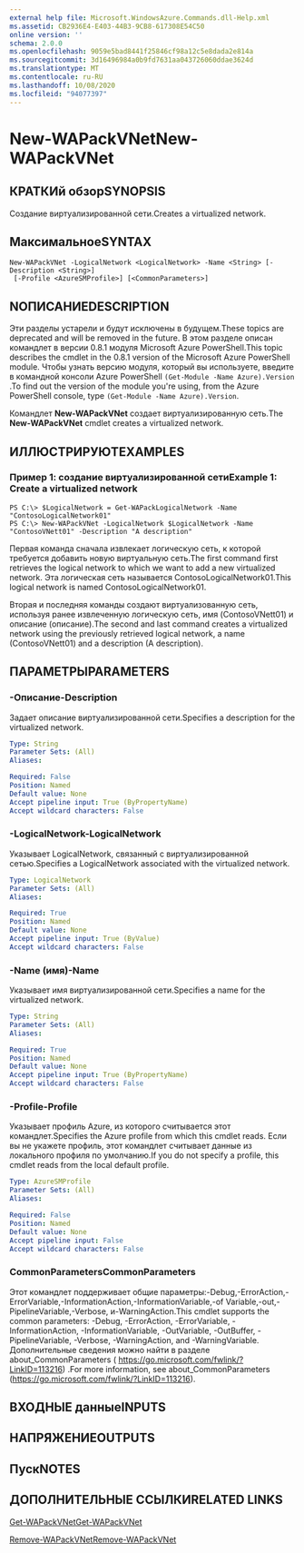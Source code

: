 ```yaml
---
external help file: Microsoft.WindowsAzure.Commands.dll-Help.xml
ms.assetid: CB2936E4-E403-44B3-9CB8-617308E54C50
online version: ''
schema: 2.0.0
ms.openlocfilehash: 9059e5bad8441f25846cf98a12c5e8dada2e814a
ms.sourcegitcommit: 3d16496984a0b9fd7631aa043726060ddae3624d
ms.translationtype: MT
ms.contentlocale: ru-RU
ms.lasthandoff: 10/08/2020
ms.locfileid: "94077397"
---
```

# <span data-ttu-id="ce8cb-101">New-WAPackVNet</span><span class="sxs-lookup"><span data-stu-id="ce8cb-101">New-WAPackVNet</span></span>

## <span data-ttu-id="ce8cb-102">КРАТКИй обзор</span><span class="sxs-lookup"><span data-stu-id="ce8cb-102">SYNOPSIS</span></span>
<span data-ttu-id="ce8cb-103">Создание виртуализированной сети.</span><span class="sxs-lookup"><span data-stu-id="ce8cb-103">Creates a virtualized network.</span></span>

## <span data-ttu-id="ce8cb-104">Максимальное</span><span class="sxs-lookup"><span data-stu-id="ce8cb-104">SYNTAX</span></span>

```
New-WAPackVNet -LogicalNetwork <LogicalNetwork> -Name <String> [-Description <String>]
 [-Profile <AzureSMProfile>] [<CommonParameters>]
```

## <span data-ttu-id="ce8cb-105">NОПИСАНИЕ</span><span class="sxs-lookup"><span data-stu-id="ce8cb-105">DESCRIPTION</span></span>
<span data-ttu-id="ce8cb-106">Эти разделы устарели и будут исключены в будущем.</span><span class="sxs-lookup"><span data-stu-id="ce8cb-106">These topics are deprecated and will be removed in the future.</span></span>
<span data-ttu-id="ce8cb-107">В этом разделе описан командлет в версии 0.8.1 модуля Microsoft Azure PowerShell.</span><span class="sxs-lookup"><span data-stu-id="ce8cb-107">This topic describes the cmdlet in the 0.8.1 version of the Microsoft Azure PowerShell module.</span></span>
<span data-ttu-id="ce8cb-108">Чтобы узнать версию модуля, который вы используете, введите в командной консоли Azure PowerShell `(Get-Module -Name Azure).Version` .</span><span class="sxs-lookup"><span data-stu-id="ce8cb-108">To find out the version of the module you're using, from the Azure PowerShell console, type `(Get-Module -Name Azure).Version`.</span></span>

<span data-ttu-id="ce8cb-109">Командлет **New-WAPackVNet** создает виртуализированную сеть.</span><span class="sxs-lookup"><span data-stu-id="ce8cb-109">The **New-WAPackVNet** cmdlet creates a virtualized network.</span></span>

## <span data-ttu-id="ce8cb-110">ИЛЛЮСТРИРУЮТ</span><span class="sxs-lookup"><span data-stu-id="ce8cb-110">EXAMPLES</span></span>

### <span data-ttu-id="ce8cb-111">Пример 1: создание виртуализированной сети</span><span class="sxs-lookup"><span data-stu-id="ce8cb-111">Example 1: Create a virtualized network</span></span>
```
PS C:\> $LogicalNetwork = Get-WAPackLogicalNetwork -Name "ContosoLogicalNetwork01"
PS C:\> New-WAPackVNet -LogicalNetwork $LogicalNetwork -Name "ContosoVNett01" -Description "A description"
```

<span data-ttu-id="ce8cb-112">Первая команда сначала извлекает логическую сеть, к которой требуется добавить новую виртуальную сеть.</span><span class="sxs-lookup"><span data-stu-id="ce8cb-112">The first command first retrieves the logical network to which we want to add a new virtualized network.</span></span>
<span data-ttu-id="ce8cb-113">Эта логическая сеть называется ContosoLogicalNetwork01.</span><span class="sxs-lookup"><span data-stu-id="ce8cb-113">This logical network is named ContosoLogicalNetwork01.</span></span>

<span data-ttu-id="ce8cb-114">Вторая и последняя команды создают виртуализованную сеть, используя ранее извлеченную логическую сеть, имя (ContosoVNett01) и описание (описание).</span><span class="sxs-lookup"><span data-stu-id="ce8cb-114">The second and last command creates a virtualized network using the previously retrieved logical network, a name (ContosoVNett01) and a description (A description).</span></span>

## <span data-ttu-id="ce8cb-115">ПАРАМЕТРЫ</span><span class="sxs-lookup"><span data-stu-id="ce8cb-115">PARAMETERS</span></span>

### <span data-ttu-id="ce8cb-116">-Описание</span><span class="sxs-lookup"><span data-stu-id="ce8cb-116">-Description</span></span>
<span data-ttu-id="ce8cb-117">Задает описание виртуализированной сети.</span><span class="sxs-lookup"><span data-stu-id="ce8cb-117">Specifies a description for the virtualized network.</span></span>

```yaml
Type: String
Parameter Sets: (All)
Aliases:

Required: False
Position: Named
Default value: None
Accept pipeline input: True (ByPropertyName)
Accept wildcard characters: False
```

### <span data-ttu-id="ce8cb-118">-LogicalNetwork</span><span class="sxs-lookup"><span data-stu-id="ce8cb-118">-LogicalNetwork</span></span>
<span data-ttu-id="ce8cb-119">Указывает LogicalNetwork, связанный с виртуализированной сетью.</span><span class="sxs-lookup"><span data-stu-id="ce8cb-119">Specifies a LogicalNetwork associated with the virtualized network.</span></span>

```yaml
Type: LogicalNetwork
Parameter Sets: (All)
Aliases:

Required: True
Position: Named
Default value: None
Accept pipeline input: True (ByValue)
Accept wildcard characters: False
```

### <span data-ttu-id="ce8cb-120">-Name (имя)</span><span class="sxs-lookup"><span data-stu-id="ce8cb-120">-Name</span></span>
<span data-ttu-id="ce8cb-121">Указывает имя виртуализированной сети.</span><span class="sxs-lookup"><span data-stu-id="ce8cb-121">Specifies a name for the virtualized network.</span></span>

```yaml
Type: String
Parameter Sets: (All)
Aliases:

Required: True
Position: Named
Default value: None
Accept pipeline input: True (ByPropertyName)
Accept wildcard characters: False
```

### <span data-ttu-id="ce8cb-122">-Profile</span><span class="sxs-lookup"><span data-stu-id="ce8cb-122">-Profile</span></span>
<span data-ttu-id="ce8cb-123">Указывает профиль Azure, из которого считывается этот командлет.</span><span class="sxs-lookup"><span data-stu-id="ce8cb-123">Specifies the Azure profile from which this cmdlet reads.</span></span>
<span data-ttu-id="ce8cb-124">Если вы не укажете профиль, этот командлет считывает данные из локального профиля по умолчанию.</span><span class="sxs-lookup"><span data-stu-id="ce8cb-124">If you do not specify a profile, this cmdlet reads from the local default profile.</span></span>

```yaml
Type: AzureSMProfile
Parameter Sets: (All)
Aliases:

Required: False
Position: Named
Default value: None
Accept pipeline input: False
Accept wildcard characters: False
```

### <span data-ttu-id="ce8cb-125">CommonParameters</span><span class="sxs-lookup"><span data-stu-id="ce8cb-125">CommonParameters</span></span>
<span data-ttu-id="ce8cb-126">Этот командлет поддерживает общие параметры:-Debug,-ErrorAction,-ErrorVariable,-InformationAction,-InformationVariable,-of Variable,-out,-PipelineVariable,-Verbose, и-WarningAction.</span><span class="sxs-lookup"><span data-stu-id="ce8cb-126">This cmdlet supports the common parameters: -Debug, -ErrorAction, -ErrorVariable, -InformationAction, -InformationVariable, -OutVariable, -OutBuffer, -PipelineVariable, -Verbose, -WarningAction, and -WarningVariable.</span></span> <span data-ttu-id="ce8cb-127">Дополнительные сведения можно найти в разделе about_CommonParameters ( https://go.microsoft.com/fwlink/?LinkID=113216) .</span><span class="sxs-lookup"><span data-stu-id="ce8cb-127">For more information, see about_CommonParameters (https://go.microsoft.com/fwlink/?LinkID=113216).</span></span>

## <span data-ttu-id="ce8cb-128">ВХОДНЫЕ данные</span><span class="sxs-lookup"><span data-stu-id="ce8cb-128">INPUTS</span></span>

## <span data-ttu-id="ce8cb-129">НАПРЯЖЕНИЕ</span><span class="sxs-lookup"><span data-stu-id="ce8cb-129">OUTPUTS</span></span>

## <span data-ttu-id="ce8cb-130">Пуск</span><span class="sxs-lookup"><span data-stu-id="ce8cb-130">NOTES</span></span>

## <span data-ttu-id="ce8cb-131">ДОПОЛНИТЕЛЬНЫЕ ССЫЛКИ</span><span class="sxs-lookup"><span data-stu-id="ce8cb-131">RELATED LINKS</span></span>

[<span data-ttu-id="ce8cb-132">Get-WAPackVNet</span><span class="sxs-lookup"><span data-stu-id="ce8cb-132">Get-WAPackVNet</span></span>](./Get-WAPackVNet.md)

[<span data-ttu-id="ce8cb-133">Remove-WAPackVNet</span><span class="sxs-lookup"><span data-stu-id="ce8cb-133">Remove-WAPackVNet</span></span>](./Remove-WAPackVNet.md)


